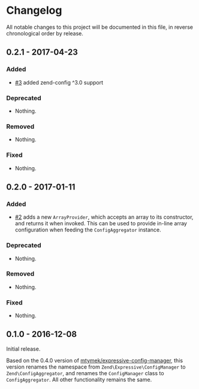# Changelog

All notable changes to this project will be documented in this file, in reverse chronological order by release.

## 0.2.1 - 2017-04-23

### Added

- [#3](https://github.com/zendframework/zend-config-aggregator/pull/3) added
  zend-config ^3.0 support

### Deprecated

- Nothing.

### Removed

- Nothing.

### Fixed

- Nothing.

## 0.2.0 - 2017-01-11

### Added

- [#2](https://github.com/zendframework/zend-config-aggregator/pull/2) adds a
  new `ArrayProvider`, which accepts an array to its constructor, and returns
  it when invoked. This can be used to provide in-line array configuration when
  feeding the `ConfigAggregator` instance.

### Deprecated

- Nothing.

### Removed

- Nothing.

### Fixed

- Nothing.

## 0.1.0 - 2016-12-08

Initial release.

Based on the 0.4.0 version of [mtymek/expressive-config-manager](https://github.com/mtymek/expressive-config-manager),
this version renames the namespace from `Zend\Expressive\ConfigManager` to
`Zend\ConfigAggregator`, and renames the `ConfigManager` class to
`ConfigAggregator`. All other functionality remains the same.
